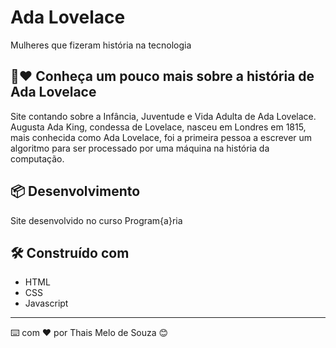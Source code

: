 # Ada Lovelace

Mulheres que fizeram história na tecnologia

## 🚀❤️ Conheça um pouco mais sobre a história de Ada Lovelace

Site contando sobre a Infância, Juventude e Vida Adulta de Ada Lovelace.
Augusta Ada King, condessa de Lovelace, nasceu em Londres em 1815, 
mais conhecida como Ada Lovelace, foi a primeira pessoa a escrever um algoritmo 
para ser processado por uma máquina na história da computação.



## 📦 Desenvolvimento 

Site desenvolvido no curso Program{a}ria

## 🛠️ Construído com

* HTML
* CSS
* Javascript

---
⌨️ com ❤️ por Thais Melo de Souza 😊

